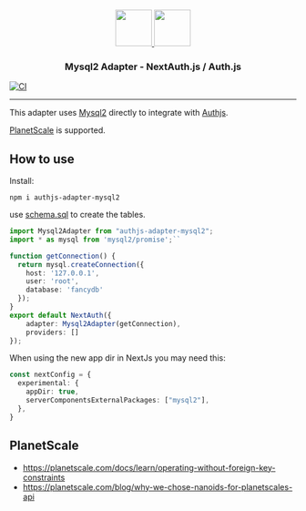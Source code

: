 <p align="center">
  <br/>
  <a href="https://authjs.dev" target="_blank">
    <img height="64px" src="https://authjs.dev/img/logo/logo-sm.png" />
  </a>
  <a href="https://github.com/sidorares/node-mysql2#readme" target="_blank">
    <img height="64px" src="https://www.mysql.com/common/logos/logo-mysql-170x115.png"/>
  </a>
  <h3 align="center"><b>Mysql2 Adapter</b> - NextAuth.js / Auth.js</a></h3>
</p>

[![CI](https://github.com/roelandmoors/authjs-adapter-mysql2/actions/workflows/test.yml/badge.svg)](https://github.com/roelandmoors/authjs-adapter-mysql2/actions/workflows/test.yml)

---

This adapter uses [Mysql2](https://github.com/sidorares/node-mysql2#readme) directly to integrate with [Authjs](https://authjs.dev/).  

[PlanetScale](https://planetscale.com/) is supported.


## How to use

Install:
```
npm i authjs-adapter-mysql2
```

use [schema.sql](schema.sql) to create the tables.


```ts
import Mysql2Adapter from "authjs-adapter-mysql2";
import * as mysql from 'mysql2/promise';``

function getConnection() {
  return mysql.createConnection({
    host: '127.0.0.1',
    user: 'root',
    database: 'fancydb'
  });
}
export default NextAuth({
    adapter: Mysql2Adapter(getConnection),
    providers: []
});
```


When using the new app dir in NextJs you may need this:
```ts
const nextConfig = {
  experimental: {
    appDir: true,
    serverComponentsExternalPackages: ["mysql2"],
  },
}
```


## PlanetScale

- https://planetscale.com/docs/learn/operating-without-foreign-key-constraints
- https://planetscale.com/blog/why-we-chose-nanoids-for-planetscales-api
